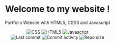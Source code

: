 <p align="center">
  <h1 align="center">Welcome to my website !</h2>
  <p align="center">Portfolio Website with HTML5, CSS3 and Javascript</p>
</p>

<p align="center">
  <img alt="CSS" src="https://img.shields.io/badge/-CSS-0068BA?style=flat&logo=css3&logoColor=white" />
  <img alt="HTML5" src="https://img.shields.io/badge/-HTML5-DD4D25?style=flat&logo=html5&logoColor=white" />
  <img alt="Javascript" src="https://img.shields.io/badge/-Javascript-EFD81D?style=flat&logo=javascript&logoColor=white" />
  <br>
  <img alt="Last commit" src="https://img.shields.io/github/last-commit/leag76/leag76?color=%23B5CDA3" />
  <img alt="Commit activity" src="https://img.shields.io/github/commit-activity/m/leag76/leag76?color=%23C1AC95" />
  <img alt="Repo size" src="https://img.shields.io/github/repo-size/leag76/leag76?color=%23A76844" />
</p>